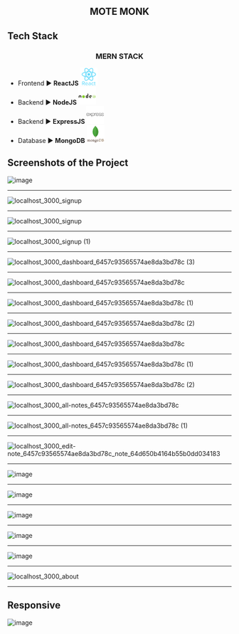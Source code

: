 <h2 align="center">MOTE MONK</h2>

## Tech Stack

<h3 align="center">MERN STACK</h3>

- Frontend ▶ **ReactJS <img src="https://raw.githubusercontent.com/devicons/devicon/master/icons/react/react-original-wordmark.svg" alt="react" width="40" height="40"/>**
- Backend ▶ **NodeJS <img src="https://raw.githubusercontent.com/devicons/devicon/master/icons/nodejs/nodejs-original-wordmark.svg" alt="nodejs" width="40" height="40"/>**
- Backend ▶ **ExpressJS <img src="https://raw.githubusercontent.com/devicons/devicon/master/icons/express/express-original-wordmark.svg" alt="express" width="40" height="40"/>**
- Database ▶ **MongoDB <img src="https://raw.githubusercontent.com/devicons/devicon/master/icons/mongodb/mongodb-original-wordmark.svg" alt="mongodb" width="40" height="40"/>**

## Screenshots of the Project

![image](https://github.com/Shilajit2002/NOTEMONK/assets/90305324/dff95d8b-09f8-4aee-b0d3-aed06fdbdd02)

<hr>

![localhost_3000_signup](https://github.com/Shilajit2002/NOTEMONK/assets/90305324/cf42ab27-8db2-4506-8d1b-2cc9e3d0e52c)

<hr>

![localhost_3000_signup](https://github.com/Shilajit2002/NOTEMONK/assets/90305324/5e0afc59-8ec9-4c5e-96bf-f58d67b3f856)

<hr>

![localhost_3000_signup (1)](https://github.com/Shilajit2002/NOTEMONK/assets/90305324/54bb113f-77c1-4520-88f8-56160cb8c7cd)

<hr>

![localhost_3000_dashboard_6457c93565574ae8da3bd78c (3)](https://github.com/Shilajit2002/NOTEMONK/assets/90305324/8fef51d9-df79-4370-920d-2c843e009725)

<hr>

![localhost_3000_dashboard_6457c93565574ae8da3bd78c](https://github.com/Shilajit2002/NOTEMONK/assets/90305324/571e2226-6ac8-482b-a7ab-0795fc91e517)

<hr>

![localhost_3000_dashboard_6457c93565574ae8da3bd78c (1)](https://github.com/Shilajit2002/NOTEMONK/assets/90305324/de5a68ce-87b2-4ddc-918c-bc94400ec02b)

<hr>

![localhost_3000_dashboard_6457c93565574ae8da3bd78c (2)](https://github.com/Shilajit2002/NOTEMONK/assets/90305324/7bf79b32-51ef-4f7d-a0ff-b94d5d9828f4)

<hr>

![localhost_3000_dashboard_6457c93565574ae8da3bd78c](https://github.com/Shilajit2002/NOTEMONK/assets/90305324/8121613d-0bd3-46b8-aa0f-0902f4180637)

<hr>

![localhost_3000_dashboard_6457c93565574ae8da3bd78c (1)](https://github.com/Shilajit2002/NOTEMONK/assets/90305324/d50386f7-d123-464b-8c7f-1acabd6fd4f5)

<hr>

![localhost_3000_dashboard_6457c93565574ae8da3bd78c (2)](https://github.com/Shilajit2002/NOTEMONK/assets/90305324/311f4450-8394-4fae-a3c2-1af0e90281a9)

<hr>

![localhost_3000_all-notes_6457c93565574ae8da3bd78c](https://github.com/Shilajit2002/NOTEMONK/assets/90305324/e4d2552d-a9f9-41d9-92db-7fe9050515ef)

<hr>

![localhost_3000_all-notes_6457c93565574ae8da3bd78c (1)](https://github.com/Shilajit2002/NOTEMONK/assets/90305324/ffd7a524-46e5-416a-888b-18c1ccc30a2e)

<hr>

![localhost_3000_edit-note_6457c93565574ae8da3bd78c_note_64d650b4164b55b0dd034183](https://github.com/Shilajit2002/NOTEMONK/assets/90305324/ff166380-8924-4805-aa5b-8e8389a11d7d)

<hr>

![image](https://github.com/Shilajit2002/NOTEMONK/assets/90305324/573817be-5acd-4fa8-b974-06fc18bd0538)

<hr>

![image](https://github.com/Shilajit2002/NOTEMONK/assets/90305324/fc367b58-4612-4554-9922-f0c90862a815)

<hr>

![image](https://github.com/Shilajit2002/NOTEMONK/assets/90305324/44e9cab9-73ee-4050-9743-e0ae970ddee7)

<hr>

![image](https://github.com/Shilajit2002/NOTEMONK/assets/90305324/c42a2502-5d28-4eb2-a329-9e23db9c14e3)

<hr>

![image](https://github.com/Shilajit2002/NOTEMONK/assets/90305324/0fb8ad5f-45f2-4a10-a0be-98e3d7a79d8b)

<hr>

![localhost_3000_about](https://github.com/Shilajit2002/NOTEMONK/assets/90305324/aeec7b4f-9807-4737-8de0-4031393000fe)

<hr>

## Responsive

![image](https://github.com/Shilajit2002/NOTEMONK/assets/90305324/f0afcf09-e170-4110-8bc8-6e9d969f52b1)
